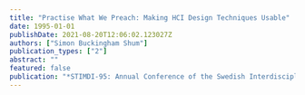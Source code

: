 ```yaml
---
title: "Practise What We Preach: Making HCI Design Techniques Usable"
date: 1995-01-01
publishDate: 2021-08-20T12:06:02.123027Z
authors: ["Simon Buckingham Shum"]
publication_types: ["2"]
abstract: ""
featured: false
publication: "*STIMDI-95: Annual Conference of the Swedish Interdisciplinary Interest Group łdots*"
---
```


